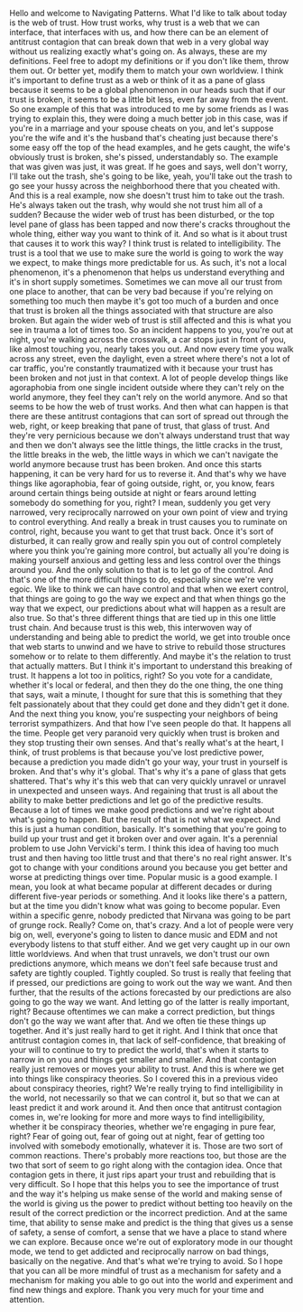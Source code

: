  Hello and welcome to Navigating Patterns. What I'd like to talk about today is the web of trust. How trust works, why trust is a web that we can interface, that interfaces with us, and how there can be an element of antitrust contagion that can break down that web in a very global way without us realizing exactly what's going on. As always, these are my definitions. Feel free to adopt my definitions or if you don't like them, throw them out. Or better yet, modify them to match your own worldview. I think it's important to define trust as a web or think of it as a pane of glass because it seems to be a global phenomenon in our heads such that if our trust is broken, it seems to be a little bit less, even far away from the event. So one example of this that was introduced to me by some friends as I was trying to explain this, they were doing a much better job in this case, was if you're in a marriage and your spouse cheats on you, and let's suppose you're the wife and it's the husband that's cheating just because there's some easy off the top of the head examples, and he gets caught, the wife's obviously trust is broken, she's pissed, understandably so. The example that was given was just, it was great. If he goes and says, well don't worry, I'll take out the trash, she's going to be like, yeah, you'll take out the trash to go see your hussy across the neighborhood there that you cheated with. And this is a real example, now she doesn't trust him to take out the trash. He's always taken out the trash, why would she not trust him all of a sudden? Because the wider web of trust has been disturbed, or the top level pane of glass has been tapped and now there's cracks throughout the whole thing, either way you want to think of it. And so what is it about trust that causes it to work this way? I think trust is related to intelligibility. The trust is a tool that we use to make sure the world is going to work the way we expect, to make things more predictable for us. As such, it's not a local phenomenon, it's a phenomenon that helps us understand everything and it's in short supply sometimes. Sometimes we can move all our trust from one place to another, that can be very bad because if you're relying on something too much then maybe it's got too much of a burden and once that trust is broken all the things associated with that structure are also broken. But again the wider web of trust is still affected and this is what you see in trauma a lot of times too. So an incident happens to you, you're out at night, you're walking across the crosswalk, a car stops just in front of you, like almost touching you, nearly takes you out. And now every time you walk across any street, even the daylight, even a street where there's not a lot of car traffic, you're constantly traumatized with it because your trust has been broken and not just in that context. A lot of people develop things like agoraphobia from one single incident outside where they can't rely on the world anymore, they feel they can't rely on the world anymore. And so that seems to be how the web of trust works. And then what can happen is that there are these antitrust contagions that can sort of spread out through the web, right, or keep breaking that pane of trust, that glass of trust. And they're very pernicious because we don't always understand trust that way and then we don't always see the little things, the little cracks in the trust, the little breaks in the web, the little ways in which we can't navigate the world anymore because trust has been broken. And once this starts happening, it can be very hard for us to reverse it. And that's why we have things like agoraphobia, fear of going outside, right, or, you know, fears around certain things being outside at night or fears around letting somebody do something for you, right? I mean, suddenly you get very narrowed, very reciprocally narrowed on your own point of view and trying to control everything. And really a break in trust causes you to ruminate on control, right, because you want to get that trust back. Once it's sort of disturbed, it can really grow and really spin you out of control completely where you think you're gaining more control, but actually all you're doing is making yourself anxious and getting less and less control over the things around you. And the only solution to that is to let go of the control. And that's one of the more difficult things to do, especially since we're very egoic. We like to think we can have control and that when we exert control, that things are going to go the way we expect and that when things go the way that we expect, our predictions about what will happen as a result are also true. So that's three different things that are tied up in this one little trust chain. And because trust is this web, this interwoven way of understanding and being able to predict the world, we get into trouble once that web starts to unwind and we have to strive to rebuild those structures somehow or to relate to them differently. And maybe it's the relation to trust that actually matters. But I think it's important to understand this breaking of trust. It happens a lot too in politics, right? So you vote for a candidate, whether it's local or federal, and then they do the one thing, the one thing that says, wait a minute, I thought for sure that this is something that they felt passionately about that they could get done and they didn't get it done. And the next thing you know, you're suspecting your neighbors of being terrorist sympathizers. And that how I've seen people do that. It happens all the time. People get very paranoid very quickly when trust is broken and they stop trusting their own senses. And that's really what's at the heart, I think, of trust problems is that because you've lost predictive power, because a prediction you made didn't go your way, your trust in yourself is broken. And that's why it's global. That's why it's a pane of glass that gets shattered. That's why it's this web that can very quickly unravel or unravel in unexpected and unseen ways. And regaining that trust is all about the ability to make better predictions and let go of the predictive results. Because a lot of times we make good predictions and we're right about what's going to happen. But the result of that is not what we expect. And this is just a human condition, basically. It's something that you're going to build up your trust and get it broken over and over again. It's a perennial problem to use John Vervicki's term. I think this idea of having too much trust and then having too little trust and that there's no real right answer. It's got to change with your conditions around you because you get better and worse at predicting things over time. Popular music is a good example. I mean, you look at what became popular at different decades or during different five-year periods or something. And it looks like there's a pattern, but at the time you didn't know what was going to become popular. Even within a specific genre, nobody predicted that Nirvana was going to be part of grunge rock. Really? Come on, that's crazy. And a lot of people were very big on, well, everyone's going to listen to dance music and EDM and not everybody listens to that stuff either. And we get very caught up in our own little worldviews. And when that trust unravels, we don't trust our own predictions anymore, which means we don't feel safe because trust and safety are tightly coupled. Tightly coupled. So trust is really that feeling that if pressed, our predictions are going to work out the way we want. And then further, that the results of the actions forecasted by our predictions are also going to go the way we want. And letting go of the latter is really important, right? Because oftentimes we can make a correct prediction, but things don't go the way we want after that. And we often tie these things up together. And it's just really hard to get it right. And I think that once that antitrust contagion comes in, that lack of self-confidence, that breaking of your will to continue to try to predict the world, that's when it starts to narrow in on you and things get smaller and smaller. And that contagion really just removes or moves your ability to trust. And this is where we get into things like conspiracy theories. So I covered this in a previous video about conspiracy theories, right? We're really trying to find intelligibility in the world, not necessarily so that we can control it, but so that we can at least predict it and work around it. And then once that antitrust contagion comes in, we're looking for more and more ways to find intelligibility, whether it be conspiracy theories, whether we're engaging in pure fear, right? Fear of going out, fear of going out at night, fear of getting too involved with somebody emotionally, whatever it is. Those are two sort of common reactions. There's probably more reactions too, but those are the two that sort of seem to go right along with the contagion idea. Once that contagion gets in there, it just rips apart your trust and rebuilding that is very difficult. So I hope that this helps you to see the importance of trust and the way it's helping us make sense of the world and making sense of the world is giving us the power to predict without betting too heavily on the result of the correct prediction or the incorrect prediction. And at the same time, that ability to sense make and predict is the thing that gives us a sense of safety, a sense of comfort, a sense that we have a place to stand where we can explore. Because once we're out of exploratory mode in our thought mode, we tend to get addicted and reciprocally narrow on bad things, basically on the negative. And that's what we're trying to avoid. So I hope that you can all be more mindful of trust as a mechanism for safety and a mechanism for making you able to go out into the world and experiment and find new things and explore. Thank you very much for your time and attention.